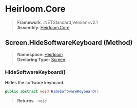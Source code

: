 # Heirloom.Core

> **Framework**: .NETStandard,Version=v2.1  
> **Assembly**: [Heirloom.Core][0]

## Screen.HideSoftwareKeyboard (Method)

> **Namespace**: [Heirloom][0]  
> **Declaring Type**: [Screen][1]

### HideSoftwareKeyboard()

Hides the software keyboard.

```cs
public abstract void HideSoftwareKeyboard()
```

> **Returns** - `void`

[0]: ../../../Heirloom.Core.md
[1]: ../Screen.md

